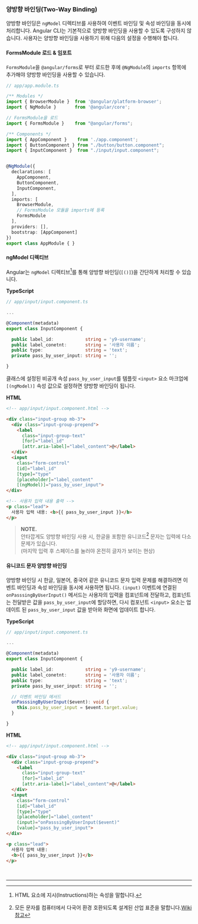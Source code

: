 ### 양방향 바인딩(Two-Way Binding)

양방향 바인딩은 `ngModel` 디렉티브를 사용하여 이벤트 바인딩 및 속성 바인딩을 동시에 처리합니다. Angular CLI는 기본적으로 양방향 바인딩을 사용할 수 있도록 구성하지 않습니다. 사용자는 양방향 바인딩을 사용하기 위해 다음의 설정을 수행해야 합니다.

#### FormsModule 로드 & 임포트

`FormsModule`을 `@angular/forms`로 부터 로드한 후에 `@NgModule`의 `imports` 항목에 추가해야 양방향 바인딩을 사용할 수 있습니다.

```ts
// app/app.module.ts

/** Modules */
import { BrowserModule }  from '@angular/platform-browser';
import { NgModule }       from '@angular/core';

// FormsModule을 로드
import { FormsModule }    from "@angular/forms";

/** Components */
import { AppComponent }    from './app.component';
import { ButtonComponent } from "./button/button.component";
import { InputComponent }  from "./input/input.component";


@NgModule({
  declarations: [
    AppComponent,
    ButtonComponent,
    InputComponent,
  ],
  imports: [
    BrowserModule,
    // FormsModule 모듈을 imports에 등록
    FormsModule
  ],
  providers: [],
  bootstrap: [AppComponent]
})
export class AppModule { }
```

#### ngModel 디렉티브

Angular는 `ngModel` 디렉티브[^1]를 통해 양방향 바인딩(`[()]`)을 간단하게 처리할 수 있습니다.

**TypeScript**

```ts
// app/input/input.component.ts

...

@Component(metadata)
export class InputComponent {

  public label_id:            string = 'y9-username';
  public label_conetnt:       string = '사용자 이름';
  public type:                string = 'text';
  private pass_by_user_input: string = '';

}
```

클래스에 설정된 비공개 속성 `pass_by_user_input`를 템플릿 `<input>` 요소 마크업에 `[(ngModel)]` 속성 값으로 설정하면 양방향 바인딩이 됩니다.

**HTML**

```html
<!-- app/input/input.component.html -->

<div class="input-group mb-3">
  <div class="input-group-prepend">
    <label
      class="input-group-text"
      [for]="label_id"
      [attr.aria-label]="label_content">@</label>
  </div>
  <input
    class="form-control"
    [id]="label_id"
    [type]="type"
    [placeholder]="label_content"
    [(ngModel)]="pass_by_user_input">
</div>

<!-- 사용자 입력 내용 출력 -->
<p class="lead">
  사용자 입력 내용: <b>{{ pass_by_user_input }}</b>
</p>
```

> **NOTE.**<br>
> 안타깝게도 양방향 바인딩 사용 시, 한글을 포함한 유니코드[^2] 문자는 입력에 다소 문제가 있습니다.<br>
> (마지막 입력 후 스페이스를 눌러야 온전히 글자가 보이는 현상)

#### 유니코드 문자 양방향 바인딩

양방향 바인딩 시 한글, 일본어, 중국어 같은 유니코드 문자 입력 문제를 해결하려면 이벤트 바인딩과 속성 바인딩을 동시에 사용하면 됩니다. `(input)` 이벤트에 연결된 `onPasssingByUserInput()` 메서드는 사용자의 입력을 컴포넌트에 전달하고, 컴포넌트는 전달받은 값을 `pass_by_user_input`에 할당하면, 다시 컴포넌트 `<input>` 요소는 업데이트 된 `pass_by_user_input` 값을 받아와 화면에 업데이트 합니다.

**TypeScript**

```ts
// app/input/input.component.ts

...

@Component(metadata)
export class InputComponent {

  public label_id:            string = 'y9-username';
  public label_conetnt:       string = '사용자 이름';
  public type:                string = 'text';
  private pass_by_user_input: string = '';

  // 이벤트 바인딩 메서드
  onPasssingByUserInput($event): void {
    this.pass_by_user_input = $event.target.value;
  }

}
```

**HTML**

```html
<!-- app/input/input.component.html -->

<div class="input-group mb-3">
  <div class="input-group-prepend">
    <label
      class="input-group-text"
      [for]="label_id"
      [attr.aria-label]="label_content">@</label>
  </div>
  <input
    class="form-control"
    [id]="label_id"
    [type]="type"
    [placeholder]="label_content"
    (input)="onPasssingByUserInput($event)"
    [value]="pass_by_user_input">
</div>

<p class="lead">
  사용자 입력 내용:
  <b>{{ pass_by_user_input }}</b>
</p>
```

<br>

---

[^1]: HTML 요소에 지시(Instructions)하는 속성을 말합니다.
[^2]: 모든 문자를 컴퓨터에서 다국어 환경 호환되도록 설계된 산업 표준을 말합니다.[Wiki 참고](https://ko.wikipedia.org/wiki/%EC%9C%A0%EB%8B%88%EC%BD%94%EB%93%9C)